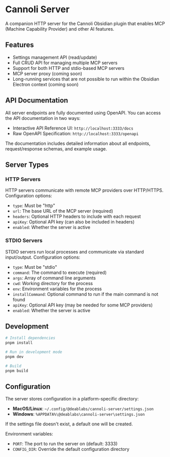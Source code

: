 # Cannoli Server

A companion HTTP server for the Cannoli Obsidian plugin that enables MCP (Machine Capability Provider) and other AI features.

## Features

- Settings management API (read/update)
- Full CRUD API for managing multiple MCP servers
- Support for both HTTP and stdio-based MCP servers
- MCP server proxy (coming soon)
- Long-running services that are not possible to run within the Obsidian Electron context (coming soon)

## API Documentation

All server endpoints are fully documented using OpenAPI. You can access the API documentation in two ways:

- Interactive API Reference UI: `http://localhost:3333/docs`
- Raw OpenAPI Specification: `http://localhost:3333/openapi`

The documentation includes detailed information about all endpoints, request/response schemas, and example usage.

## Server Types

### HTTP Servers

HTTP servers communicate with remote MCP providers over HTTP/HTTPS. Configuration options:

- `type`: Must be "http"
- `url`: The base URL of the MCP server (required)
- `headers`: Optional HTTP headers to include with each request
- `apiKey`: Optional API key (can also be included in headers)
- `enabled`: Whether the server is active

### STDIO Servers

STDIO servers run local processes and communicate via standard input/output. Configuration options:

- `type`: Must be "stdio"
- `command`: The command to execute (required)
- `args`: Array of command line arguments
- `cwd`: Working directory for the process
- `env`: Environment variables for the process
- `installCommand`: Optional command to run if the main command is not found
- `apiKey`: Optional API key (may be needed for some MCP providers)
- `enabled`: Whether the server is active

## Development

```bash
# Install dependencies
pnpm install

# Run in development mode
pnpm dev

# Build
pnpm build
```

## Configuration

The server stores configuration in a platform-specific directory:

- **MacOS/Linux**: `~/.config/@deablabs/cannoli-server/settings.json`
- **Windows**: `%APPDATA%\@deablabs\cannoli-server\settings.json`

If the settings file doesn't exist, a default one will be created.

Environment variables:

- `PORT`: The port to run the server on (default: 3333)
- `CONFIG_DIR`: Override the default configuration directory
